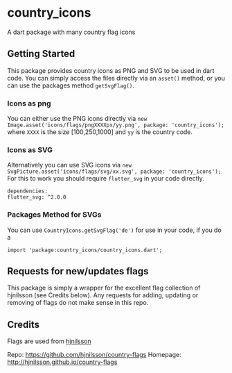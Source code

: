 # country_icons

A dart package with many country flag icons

## Getting Started

This package provides country icons as PNG and SVG to be used in dart code.
You can simply access the files directly via an `asset()` method, or you can use the packages method `getSvgFlag()`.

### Icons as png

You can either use the PNG icons directly via `new Image.asset('icons/flags/pngXXXXpx/yy.png', package: 'country_icons');`
where `XXXX` is the size [100,250,1000] and `yy` is the country code. 

### Icons as SVG

Alternatively you can use SVG icons via `new SvgPicture.asset('icons/flags/svg/xx.svg', package: 'country_icons');`
For this to work you should require `flutter_svg` in your code directly.

```
dependencies:
flutter_svg: ^2.0.0
```

### Packages Method for SVGs

You can use `CountryIcons.getSvgFlag('de')` for use in your code, if you do a 

```
import 'package:country_icons/country_icons.dart';
```

## Requests for new/updates flags

This package is simply a wrapper for the excellent flag collection of hjnilsson (see Credits below).
Any requests for adding, updating or removing of flags do not make sense in this repo.

## Credits

Flags are used from [hjnilsson](https://github.com/hjnilsson/country-flags)

Repo: https://github.com/hjnilsson/country-flags
Homepage: http://hjnilsson.github.io/country-flags

